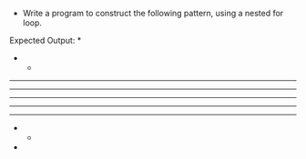 * Write a program to construct the following pattern, using a nested for loop.

Expected Output:
* 
* * 
* * * 
* * * * 
* * * * * 
* * * * 
* * * 
* * 
*